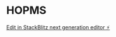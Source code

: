 # HOPMS

[Edit in StackBlitz next generation editor ⚡️](https://stackblitz.com/~/github.com/endreoo/HOPMS)